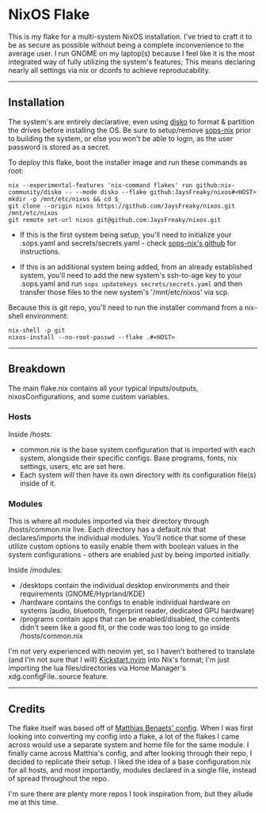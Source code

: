 # NixOS Flake
This is my flake for a multi-system NixOS installation. I've tried to craft it to be as secure as possible without being a complete inconvenience to the average user. I run GNOME on my laptop(s) because I feel like it is the most integrated way of fully utilizing the system's features; This means declaring nearly all settings via nix or dconfs to achieve reproducability.

---
## Installation
The system's are entirely declarative, even using [disko](https://github.com/nix-community/disko) to format & partition the drives before installing the OS. Be sure to setup/remove [sops-nix](https://github.com/Mic92/sops-nix) prior to building the system, or else you won't be able to login, as the user password is stored as a secret.

To deploy this flake, boot the installer image and run these commands as root:

```
nix --experimental-features 'nix-command flakes' run github:nix-community/disko -- --mode disko --flake github:JaysFreaky/nixos#<HOST>
mkdir -p /mnt/etc/nixos && cd $_
git clone --origin nixos https://github.com/JaysFreaky/nixos.git /mnt/etc/nixos
git remote set-url nixos git@github.com:JaysFreaky/nixos.git
```

* If this is the first system being setup, you'll need to initialize your .sops.yaml and secrets/secrets.yaml - check [sops-nix's github](https://github.com/Mic92/sops-nix) for instructions.

* If this is an additional system being added, from an already established system, you'll need to add the new system's ssh-to-age key to your .sops.yaml and run `sops updatekeys secrets/secrets.yaml` and then transfer those files to the new system's '/mnt/etc/nixos' via scp.

Because this is git repo, you'll need to run the installer command from a nix-shell environment:

```
nix-shell -p git
nixos-install --no-root-passwd --flake .#<HOST>
```

---
## Breakdown
The main flake.nix contains all your typical inputs/outputs, nixosConfigurations, and some custom variables.

### Hosts
Inside /hosts:

* common.nix is the base system configuration that is imported with each system, alongside their specific configs. Base programs, fonts, nix settings, users, etc are set here.
* Each system will then have its own directory with its configuration file(s) inside of it.

### Modules
This is where all modules imported via their directory through /hosts/common.nix live. Each directory has a default.nix that declares/imports the individual modules. You'll notice that some of these utilize custom options to easily enable them with boolean values in the system configurations - others are enabled just by being imported initially.

Inside /modules:

* /desktops contain the individual desktop environments and their requirements (GNOME/Hyprland/KDE)
* /hardware contains the configs to enable individual hardware on systems (audio, bluetooth, fingerprint reader, dedicated GPU hardware)
* /programs contain apps that can be enabled/disabled, the contents didn't seem like a good fit, or the code was too long to go inside /hosts/common.nix

I'm not very experienced with neovim yet, so I haven't bothered to translate (and I'm not sure that I will) [Kickstart.nvim](https://github.com/nvim-lua/kickstart.nvim) into Nix's format; I'm just importing the lua files/directories via Home Manager's xdg.configFile.<name>.source feature.

---
## Credits
The flake itself was based off of [Matthias Benaets' config](https://github.com/MatthiasBenaets/nixos-config). When I was first looking into converting my config into a flake, a lot of the flakes I came across would use a separate system and home file for the same module. I finally came across Matthia's config, and after looking through their repo, I decided to replicate their setup. I liked the idea of a base configuration.nix for all hosts, and most importantly, modules declared in a single file, instead of spread throughout the repo.

I'm sure there are plenty more repos I took inspiration from, but they allude me at this time.
